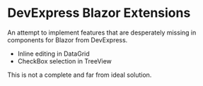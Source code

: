 # DevExpress Blazor Extensions

An attempt to implement features that are desperately missing in components for Blazor from DevExpress.

- Inline editing in DataGrid
- CheckBox selection in TreeView

This is not a complete and far from ideal solution.
